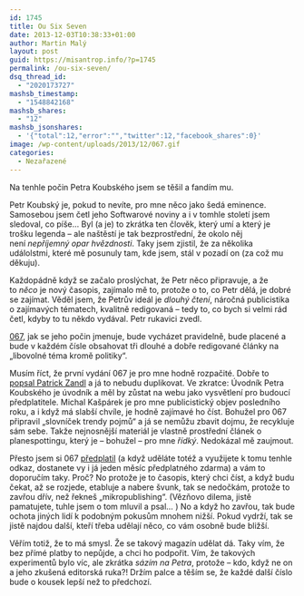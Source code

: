 ```yaml
---
id: 1745
title: Ou Six Seven
date: 2013-12-03T10:38:33+01:00
author: Martin Malý
layout: post
guid: https://misantrop.info/?p=1745
permalink: /ou-six-seven/
dsq_thread_id:
  - "2020173727"
mashsb_timestamp:
  - "1548842168"
mashsb_shares:
  - "12"
mashsb_jsonshares:
  - '{"total":12,"error":"","twitter":12,"facebook_shares":0}'
image: /wp-content/uploads/2013/12/067.gif
categories:
  - Nezařazené
---
```

Na tenhle počin Petra Koubského jsem se těšil a fandím mu.

<!--more-->

Petr Koubský je, pokud to nevíte, pro mne něco jako šedá eminence. Samosebou jsem četl jeho Softwarové noviny a i v tomhle století jsem sledoval, co píše&#8230; Byl (a je) to zkrátka ten člověk, který umí a který je trošku legenda &#8211; ale naštěstí je tak bezprostřední, že okolo něj není _nepříjemný opar hvězdnosti_. Taky jsem zjistil, že za několika událolstmi, které mě posunuly tam, kde jsem, stál v pozadí on (za což mu děkuju).

Každopádně když se začalo proslýchat, že Petr něco připravuje, a že to _něco_ je nový časopis, zajímalo mě to, protože o to, co Petr dělá, je dobré se zajímat. Věděl jsem, že Petrův ideál je _dlouhý čtení_, náročná publicistika o zajímavých tématech, kvalitně redigovaná &#8211; tedy to, co bych si velmi rád četl, kdyby to tu někdo vydával. Petr rukavici zvedl.

[067](https://067.cz/), jak se jeho počin jmenuje, bude vycházet pravidelně, bude placené a bude v každém čísle obsahovat tři dlouhé a dobře redigované články na &#8222;libovolné téma kromě politiky&#8220;.

Musím říct, že první vydání 067 je pro mne hodně rozpačité. Dobře to [popsal Patrick Zandl](https://www.marigold.cz/item/agent-067) a já to nebudu duplikovat. Ve zkratce: Úvodník Petra Koubského je úvodník a měl by zůstat na webu jako vysvětlení pro budoucí předplatitele. Michal Kašpárek je pro mne publicistický objev posledního roku, a i když má slabší chvíle, je hodně zajímavé ho číst. Bohužel pro 067 připravil &#8222;slovníček trendy pojmů&#8220; a já se nemůžu zbavit dojmu, že recykluje sám sebe. Takže nejnosnější materiál je vlastně prostřední článek o planespottingu, který je &#8211; bohužel &#8211; pro mne _řídký_. Nedokázal mě zaujmout.

Přesto jsem si 067 [předplatil](https://067.cz/order/new?c=h7hgny) (a když uděláte totéž a využijete k tomu tenhle odkaz, dostanete vy i já jeden měsíc předplatného zdarma) a vám to doporučím taky. Proč? No protože je to časopis, který chci číst, a když budu čekat, až se rozjede, etabluje a nabere švunk, tak se nedočkám, protože to zavřou dřív, než řekneš &#8222;mikropublishing&#8220;. (Vězňovo dilema, jistě pamatujete, tuhle jsem o tom mluvil a psal&#8230; ) No a když ho zavřou, tak bude ochota jiných lidí k podobným pokusům mnohem nižší. Pokud vydrží, tak se jistě najdou další, kteří třeba udělají něco, co vám osobně bude bližší.

Věřím totiž, že to má smysl. Že se takový magazín udělat dá. Taky vím, že bez přímé platby to nepůjde, a chci ho podpořit. Vím, že takových experimentů bylo víc, ale zkrátka _sázím na Petra_, protože &#8211; kdo, když ne on a jeho zkušená editorská ruka?! Držím palce a těším se, že každé další číslo bude o kousek lepší než to předchozí.